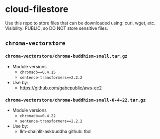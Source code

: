 # cloud-filestore
Use this repo to store files that can be downloaded using: curl, wget, etc.  
Visibility: PUBLIC, so DO NOT store sensitive files.

## `chroma-vectorstore`

### `chroma-vectorstore/chroma-buddhism-small.tar.gz`
- Module versions
  - `chromadb==0.4.15`
  - `sentence-transformers==2.2.2`
- Use by:
  - https://github.com/gabepublic/aws-ec2

### `chroma-vectorstore/chroma-buddhism-small-0-4-22.tar.gz`
- Module versions
  - `chromadb==0.4.22`
  - `sentence-transformers==2.2.2`
- Use by:
  - llm-chainlit-askbuddha   github: tbd 